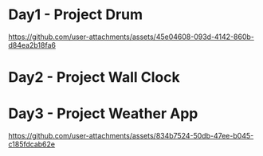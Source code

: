 # Day1 - Project Drum
https://github.com/user-attachments/assets/45e04608-093d-4142-860b-d84ea2b18fa6

# Day2 - Project Wall Clock


# Day3 - Project Weather App
https://github.com/user-attachments/assets/834b7524-50db-47ee-b045-c185fdcab62e


